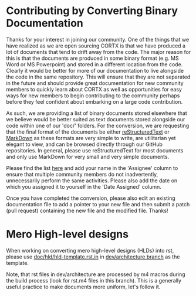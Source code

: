# Contributing by Converting Binary Documentation

Thanks for your interest in joining our community.  One of the things that we have realized as we are open sourcing CORTX is that
we have produced a lot of documents that tend to drift away from the code.  The major reason for this is that the documents are produced
in some binary format (e.g. MS Word or MS Powerpoint) and stored in a different location from the code.  Clearly it would be better for
more of our documentation to live alongside the code in the same repository.  This will ensure that they are not separated in the future
and should provide great documentation for new community members to quickly learn about CORTX as well as opportunities for easy ways for
new members to begin contributing to the community perhaps before they feel confident about embarking on a large code contribution.

As such, we are providing a list of binary documents stored elsewhere that we believe would be better suited as text documents stored
alongside our code within one of our 'doc/' folders.  For the conversion, we are requesting that the final format of the documents be
either [reStructuredText](https://docutils.sourceforge.io/rst.html) or [MarkDown](https://www.markdownguide.org/) as these formats are
very simple to write, are utilitarian yet elegant to view, and can be browsed directly through our GitHub repositories.  In general, please use reStructuredText for most documents and only use MarkDown for very small and very simple documents.

Please find the list [here](https://seagatetechnology.sharepoint.com/:x:/s/cortx-innersource/EWhpumcTSsBNj5khvGPigU8BXQuzlWEutAvxa80u2bNrGw?e=g9uhQA) and add your name in the 'Assignee' column to ensure that multiple community members do not inadvertently, unnecessarily perform the same activities.  Please also add the date on which you assigned it to yourself in the 'Date Assigned' column.

Once you have completed the conversion, please also edit an existing documentation file to add a pointer to your new file and then submit a patch (pull request) containing the new file and the modified file.  Thanks!

Mero High-level designs
=======================

When working on converting mero high-level designs (HLDs) into rst, please use [doc/hld/hld-template.rst.in](http://gerrit.mero.colo.seagate.com/plugins/gitiles/mero/+/dev/architecture/doc/hld/hld-template.rst.in) in
[dev/architecture branch](http://gerrit.mero.colo.seagate.com/plugins/gitiles/mero/+/dev/architecture) as the template.

Note, that rst files in dev/architecture are processed by m4 macros during the build process (look for rst.m4 files
in this branch). This is a generally useful practice to make documents more uniform, let's follow it.
